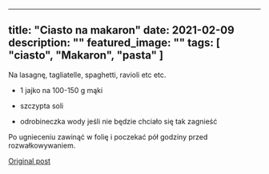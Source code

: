 
---
title: "Ciasto na makaron"
date: 2021-02-09
description: ""
featured_image: ""
tags: [ "ciasto", "Makaron", "pasta" ]
---

<!-- Number 42 -->

Na lasagnę, tagliatelle, spaghetti, ravioli etc etc.



 * 1 jajko na 100-150 g mąki

 * szczypta soli

 * odrobineczka wody jeśli nie będzie chciało się tak zagnieść


Po ugnieceniu zawinąć w folię i poczekać pół godziny przed rozwałkowywaniem.



[Original post](https://statystycznakuchnia.wordpress.com/2021/02/09/ciasto-na-makaron/)


